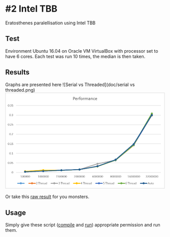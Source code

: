 # #2 Intel TBB
Eratosthenes paralellisation using Intel TBB

## Test
Environment Ubuntu 16.04 on Oracle VM VirtualBox with processor set to have 6 cores.
Each test was run 10 times, the median is then taken.

## Results
Graphs are presented here
![Serial vs Threaded](doc/serial vs threaded.png)
![Threaded](doc/threaded.png)


Or take this [raw result](docs/output.csv) for you monsters.

## Usage
Simply give these script ([compile](compile.sh) and [run](run.sh)) appropriate permission and run them.